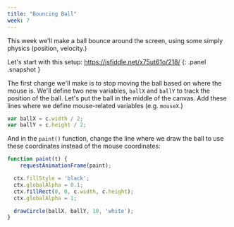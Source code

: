 ```yaml
---
title: "Bouncing Ball"
week: 7
---
```


This week we'll make a ball bounce around the screen, using some simply physics (position, velocity.)

Let's start with this setup: <https://jsfiddle.net/x75ut61o/218/>
{: .panel .snapshot }

The first change we'll make is to stop moving the ball based on where the mouse is. We'll define two new variables, `ballX` and `ballY` to track the position of the ball. Let's put the ball in the middle of the canvas. Add these lines where we define mouse-related variables (e.g. `mouseX`.)

```js
var ballX = c.width / 2;
var ballY = c.height / 2;
```

And in the `paint()` function, change the line where we draw the ball to use these coordinates instead of the mouse coordinates:

```js
function paint(t) {
	requestAnimationFrame(paint);

  ctx.fillStyle = 'black';
  ctx.globalAlpha = 0.1;
  ctx.fillRect(0, 0, c.width, c.height);
  ctx.globalAlpha = 1;

  drawCircle(ballX, ballY, 10, 'white');
}
```
